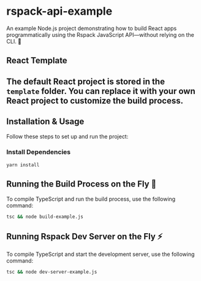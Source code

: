 # rspack-api-example

An example Node.js project demonstrating how to build React apps programmatically using the Rspack JavaScript API—without relying on the CLI. 🚀

## React Template
The default React project is stored in the `template` folder. You can replace it with your own React project to customize the build process.
---

## Installation & Usage

Follow these steps to set up and run the project:

### Install Dependencies
```sh
yarn install
```

## Running the Build Process on the Fly 🚀
To compile TypeScript and run the build process, use the following command:

~~~sh
tsc && node build-example.js
~~~

## Running Rspack Dev Server on the Fly ⚡
To compile TypeScript and start the development server, use the following command:

~~~sh
tsc && node dev-server-example.js
~~~

